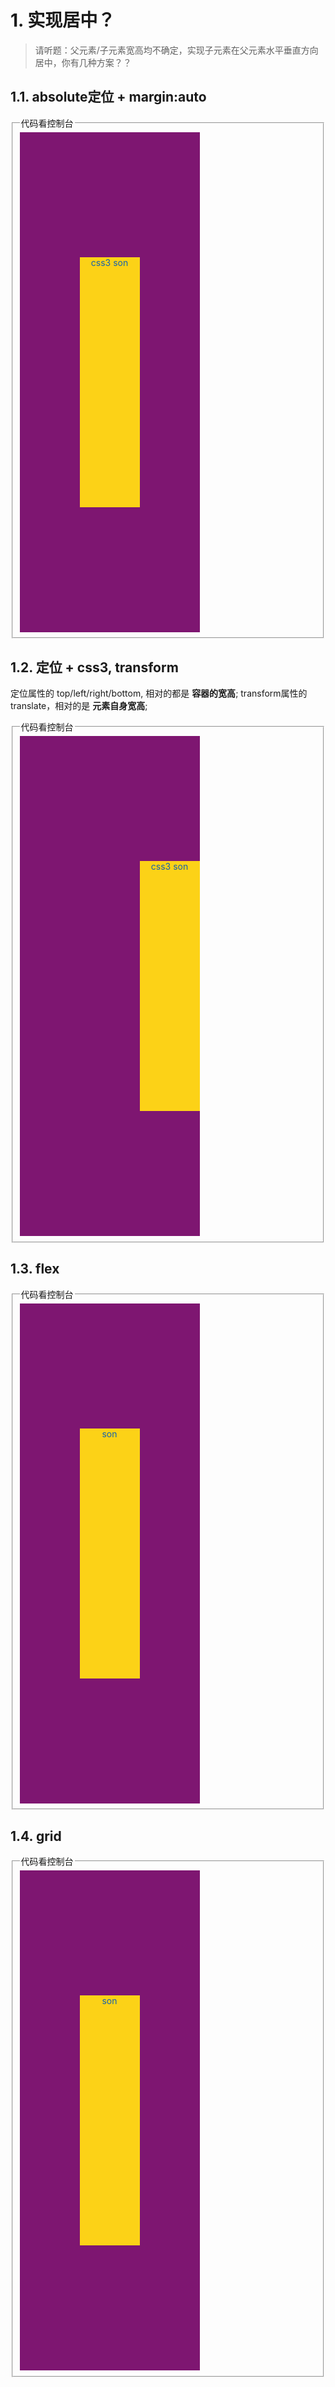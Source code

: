 # 1. 实现居中？

> 请听题：父元素/子元素宽高均不确定，实现子元素在父元素水平垂直方向居中，你有几种方案？？


<style>
.father {
  width: 30vw;
  height: 20vh;
  background-color: #7e1671;
}

.son {
  width: 10vw;
  height: 10vh;
  background-color: #fcd217;
  color: #1661ab;
  text-align: center;
}
</style>



## 1.1. absolute定位 + margin:auto


<fieldset>
<legend>代码看控制台</legend>

<style>
.postion.father {
  position: relative;
}
.postion.son {
  position: absolute;
  top: 0;
  bottom: 0;
  left: 0;
  right: 0;
  margin: auto;
}
</style>

<div class="postion father">
  <div class="postion son">css3 son</div>
</div>

</fieldset>






## 1.2. 定位 + css3, transform


定位属性的 top/left/right/bottom, 相对的都是 **容器的宽高**;
transform属性的translate，相对的是 **元素自身宽高**;

<fieldset>
<legend>代码看控制台</legend>

<style>
.css3.son {
  position: relative;
  margin: auto;
  top: 50%;
  left: 50%;
  transform: translate(-50%, -50%);
}
</style>

<div class="css3 father">
  <div class="css3 son">css3 son</div>
</div>

</fieldset>




## 1.3. flex



<fieldset>
<legend>代码看控制台</legend>

<style>
.flex.father {
  display: flex;
  justify-content: center;
  align-items: center;
}
</style>

<div class="flex father">
  <div class="flex son">son</div>
</div>
</fieldset>





##  1.4. grid


<fieldset>
<legend>代码看控制台</legend>

<style>
.grid.father {
  display: grid;
  justify-content: center;
  align-items: center;
}
</style>

<div class="grid father">
  <div class="grid son">son</div>
</div>
</fieldset>














<!--


## 1.5. (若已知子元素宽高)margin负值 + 定位属性结合


<fieldset>
<legend>代码看控制台</legend>

<style>
.postion2.son {
  width: 40px;
  height: 40px;
  position: relative;
  top: 50%;
  margin: -20px auto auto auto;
}
</style>

<div class="postion2 father">
  <div class="postion2 son">已知子元素宽高均60px</div>
</div>

</fieldset>

 -->